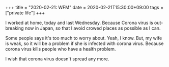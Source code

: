 +++
title =  "2020-02-21: WFM"
date = 2020-02-21T15:30:00+09:00
tags = ["private life"]
+++

I worked at home, today and last Wednesday.
Because Corona virus is out-breaking now in Japan,
so that I avoid crowed places as possible as I can.

Some people says it's too much to worry about.
Yeah, I know.
But, my wife is weak, so it will be a problem if she is infected with corona virus.
Because corona virus kills people who have a health problem.

I wish that corona virus doesn't spread any more.

